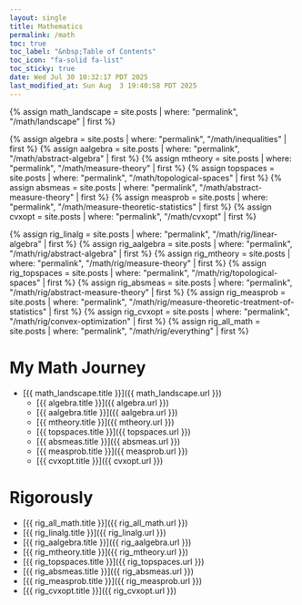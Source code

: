 ```yaml
---
layout: single
title: Mathematics
permalink: /math
toc: true
toc_label: "&nbsp;Table of Contents"
toc_icon: "fa-solid fa-list"
toc_sticky: true
date: Wed Jul 30 10:32:17 PDT 2025
last_modified_at: Sun Aug  3 19:40:58 PDT 2025
---
```


{% assign math_landscape = site.posts | where: "permalink", "/math/landscape" | first %}

{% assign algebra = site.posts | where: "permalink", "/math/inequalities" | first %}
{% assign aalgebra = site.posts | where: "permalink", "/math/abstract-algebra" | first %}
{% assign mtheory = site.posts | where: "permalink", "/math/measure-theory" | first %}
{% assign topspaces = site.posts | where: "permalink", "/math/topological-spaces" | first %}
{% assign absmeas = site.posts | where: "permalink", "/math/abstract-measure-theory" | first %}
{% assign measprob = site.posts | where: "permalink", "/math/measure-theoretic-statistics" | first %}
{% assign cvxopt = site.posts | where: "permalink", "/math/cvxopt" | first %}

{% assign rig_linalg = site.posts | where: "permalink", "/math/rig/linear-algebra" | first %}
{% assign rig_aalgebra = site.posts | where: "permalink", "/math/rig/abstract-algebra" | first %}
{% assign rig_mtheory = site.posts | where: "permalink", "/math/rig/measure-theory" | first %}
{% assign rig_topspaces = site.posts | where: "permalink", "/math/rig/topological-spaces" | first %}
{% assign rig_absmeas = site.posts | where: "permalink", "/math/rig/abstract-measure-theory" | first %}
{% assign rig_measprob = site.posts | where: "permalink", "/math/rig/measure-theoretic-treatment-of-statistics" | first %}
{% assign rig_cvxopt = site.posts | where: "permalink", "/math/rig/convex-optimization" | first %}
{% assign rig_all_math = site.posts | where: "permalink", "/math/rig/everything" | first %}

# My Math Journey

- [{{ math_landscape.title }}]({{ math_landscape.url }})
	- [{{ algebra.title }}]({{ algebra.url }})
	- [{{ aalgebra.title }}]({{ aalgebra.url }})
	- [{{ mtheory.title }}]({{ mtheory.url }})
	- [{{ topspaces.title }}]({{ topspaces.url }})
	- [{{ absmeas.title }}]({{ absmeas.url }})
	- [{{ measprob.title }}]({{ measprob.url }})
	- [{{ cvxopt.title }}]({{ cvxopt.url }})

# Rigorously

- [{{ rig_all_math.title }}]({{ rig_all_math.url }})
- [{{ rig_linalg.title }}]({{ rig_linalg.url }})
- [{{ rig_aalgebra.title }}]({{ rig_aalgebra.url }})
- [{{ rig_mtheory.title }}]({{ rig_mtheory.url }})
- [{{ rig_topspaces.title }}]({{ rig_topspaces.url }})
- [{{ rig_absmeas.title }}]({{ rig_absmeas.url }})
- [{{ rig_measprob.title }}]({{ rig_measprob.url }})
- [{{ rig_cvxopt.title }}]({{ rig_cvxopt.url }})
